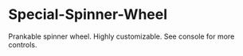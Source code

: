 # Special-Spinner-Wheel
Prankable spinner wheel. Highly customizable. See console for more controls.
